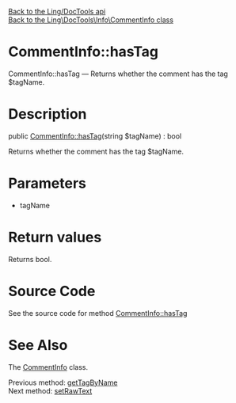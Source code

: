 [Back to the Ling/DocTools api](https://github.com/lingtalfi/DocTools/blob/master/doc/api/Ling/DocTools.md)<br>
[Back to the Ling\DocTools\Info\CommentInfo class](https://github.com/lingtalfi/DocTools/blob/master/doc/api/Ling/DocTools/Info/CommentInfo.md)


CommentInfo::hasTag
================



CommentInfo::hasTag — Returns whether the comment has the tag $tagName.




Description
================


public [CommentInfo::hasTag](https://github.com/lingtalfi/DocTools/blob/master/doc/api/Ling/DocTools/Info/CommentInfo/hasTag.md)(string $tagName) : bool




Returns whether the comment has the tag $tagName.




Parameters
================


- tagName

    


Return values
================

Returns bool.








Source Code
===========
See the source code for method [CommentInfo::hasTag](https://github.com/lingtalfi/DocTools/blob/master/Info/CommentInfo.php#L245-L248)


See Also
================

The [CommentInfo](https://github.com/lingtalfi/DocTools/blob/master/doc/api/Ling/DocTools/Info/CommentInfo.md) class.

Previous method: [getTagByName](https://github.com/lingtalfi/DocTools/blob/master/doc/api/Ling/DocTools/Info/CommentInfo/getTagByName.md)<br>Next method: [setRawText](https://github.com/lingtalfi/DocTools/blob/master/doc/api/Ling/DocTools/Info/CommentInfo/setRawText.md)<br>

